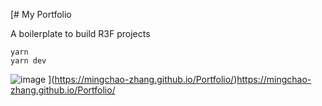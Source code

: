 [# My Portfolio

A boilerplate to build R3F projects

```
yarn
yarn dev
```

![image](https://user-images.githubusercontent.com/6551176/221732091-23ee52cb-4150-42fa-b998-43628d7a6b0d.png)
](https://mingchao-zhang.github.io/Portfolio/)https://mingchao-zhang.github.io/Portfolio/

